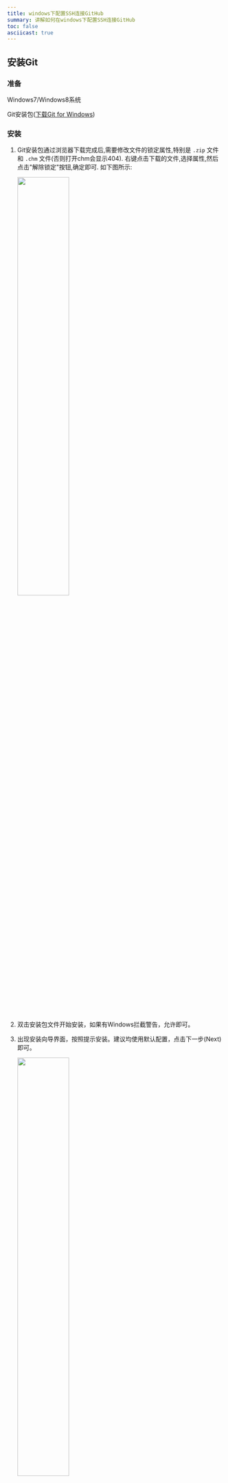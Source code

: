 ```yaml
---
title: windows下配置SSH连接GitHub
summary: 讲解如何在windows下配置SSH连接GitHub
toc: false
asciicast: true
---
```


<div id="toc"></div>


## 安装Git

### 准备

Windows7/Windows8系统

Git安装包([下载Git for Windows](https://git-scm.com/download/win))

### 安装

1. Git安装包通过浏览器下载完成后,需要修改文件的锁定属性,特别是 `.zip` 文件和 `.chm` 文件(否则打开chm会显示404). 右键点击下载的文件,选择属性,然后点击"解除锁定"按钮,确定即可. 如下图所示:

   <img src="https://static.goodrain.com/images/acp/docs/bestpractice/windows-ssh-git/windows-ssh-git.png" width="50%" />

2. 双击安装包文件开始安装，如果有Windows拦截警告，允许即可。

3. 出现安装向导界面，按照提示安装。建议均使用默认配置，点击下一步(Next)即可。

   <img src="https://static.goodrain.com/images/acp/docs/bestpractice/windows-ssh-git/windows-ssh-git2.png" width="50%" />

> 提示:
>
> 如图，此处选项可根据个人需求勾选

   

<img src="https://static.goodrain.com/images/acp/docs/bestpractice/windows-ssh-git/windows-ssh-git3.png" width="50%" />

4. 安装完成可打开 **CDM** 或 **Git Bash** 输入 `git ` 或 `git --version` 尝试 git 命令。



## 配置ssh连接git

1. 打开 **Git Bash** ，检查本机是否有SSH key设置。输入如下命令：

   ```bash
   $ cd ~/.ssh
   ```

   - 如果没有则提示： No such file or directory

   - 如果有，则进入~/.ssh路径下输入如下命令：

     ```Bash
     $ ls				#查看~/.ssh路径下的文件
     $ rm *			#删除~/.ssh路径下的文件
     ```

2. 生成新的SSH key，输入如下命令：

   ```bash
   $ cd ~  #保证当前路径在家目录下

   $ ssh-keygen -t rsa -C "xxxxxx@yy.com"  #建议填写自己真实有效的邮箱地址

   Generating public/private rsa key pair.

   Enter file in which to save the key (/c/Users/xxxx_000/.ssh/id_rsa):   #不填直接回车

   Enter passphrase (empty for no passphrase):   #输入密码（可以为空，回车）

   Enter same passphrase again:   #再次确认密码（可以为空，回车）

   Your identification has been saved in /c/Users/xxxx_000/.ssh/id_rsa.   #生成的密钥

   Your public key has been saved in /c/Users/xxxx_000/.ssh/id_rsa.pub.  #生成的公钥

   The key fingerprint is:

   e3:51:33:xx:xx:xx:xx:xxx:61:28:83:e2:81 xxxxxx@yy.com
   ```

3. SSH key已生成，复制`id_rsa.pub`文件内容，输入如下命令：

   ```bash
   $ cat ~/.ssh/id_rsa.pub			#将输出内容复制
   ```

4. 登录GitHub，自定义SSH key的标题，将刚刚复制的`id_rsa.pub`内容添加至key，点击保存

   <img src="https://static.goodrain.com/images/acp/docs/bestpractice/windows-ssh-git/windows-ssh-git4.png" width="100%" />

5. 配置账户：

   ```bash
   $ git config --global user.name “your username”			#自定义用户名

   $ git config --global user.email “your_registered_github_Email”	 #设置邮箱地址(建议用注册giuhub的邮箱)
   ```

6. 测试ssh keys是否设置成功。

   ```bash
   $ ssh -T git@github.com

   The authenticity of host 'github.com (192.30.252.129)' can't be established.

   RSA key fingerprint is 16:27:xx:xx:xx:xx:xx:4d:eb:df:a6:48.

   Are you sure you want to continue connecting (yes/no)? yes #确认你是否继续联系，输入yes

   Warning: Permanently added 'github.com,192.30.252.129' (RSA) to the list of known hosts.
   ```

## 测试git基本操作

1. 在GitHUb创建新的仓库，并复制此仓库的ssh路径。

2. 打开Git Bash输入如下命令：

   ```bash
   #创建目录
   $ mkdir test
   $ cd test

   #初始化
   $ git init

   #创建hello.md文件
   $ echo "This is a ssh key test" > README.md

   #提交到本地
   $ git add .   #提交当前目录下所以文件
   $ git commit -m "add README.md"   #提交记录说明 

   #提交到github
   $ git remote add origin ‘<SSH url>’  #引号内<SSH url>粘贴刚刚复制的仓库ssh路径
   $ git push -u origin master

   #ssh key若设置密码，则会提示输出密码
   Enter passphrase for key '~/.ssh/id_rsa':  
   ```

3. 刷新GitHub界面，查看刚刚推到此库的`README.md`